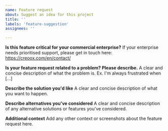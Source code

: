 ```yaml
---
name: Feature request
about: Suggest an idea for this project
title: ''
labels: 'feature-suggestion'
assignees: ''

---
```


**Is this feature critical for your commercial enterprise?**
If your enterprise needs prioritised support, please get in touch here: https://creoox.com/en/contact/

**Is your feature request related to a problem? Please describe.**
A clear and concise description of what the problem is. Ex. I'm always frustrated when [...]

**Describe the solution you'd like**
A clear and concise description of what you want to happen.

**Describe alternatives you've considered**
A clear and concise description of any alternative solutions or features you've considered.

**Additional context**
Add any other context or screenshots about the feature request here.
